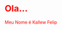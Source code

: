 <style>
  div{
    color: red;
  }
</style>
<body>
  <div><h1>Ola...</h1>
  <p>Meu Nome é Kallew Felip</p></div>
</body>
